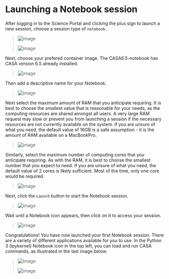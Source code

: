 # Launching a Notebook session 

After logging in to the Science Portal and clicking the plus sign to
launch a new session, choose a session type of `notebook`.

> ![image](images/notebook/1_select_notebook_session.png)
>
> ![image](images/notebook/2_choose_notebook.png)

Next, choose your prefered container image. The CASA6.5-notebook has
CASA version 6.5 already installed.

> ![image](images/notebook/3_choose_casa_container.png)

Then add a descriptive name for your Notebook.

> ![image](images/notebook/4_choose_name.png)

Next select the maximum amount of RAM that you anticipate requiring. It
is best to choose the smallest value that is reasonable for your needs,
as the computing resources are shared amongst all users. A very large
RAM request may slow or prevent you from launching a session if the
necessary resources are not currently available on the system. If you
are unsure of what you need, the default value of 16GB is a safe
assumption - it is the amount of RAM available on a MacBookPro.

> ![image](images/notebook/5_select_RAM.png)

Similarly, select the maximum number of computing cores that you
anticipate requiring. As with the RAM, it is best to choose the smallest
number that you expect to need. If you are unsure of what you need, the
default value of 2 cores is likely sufficient. Most of the time, only
one core would be required.

> ![image](images/notebook/6_choose_cores.png)

Next, click the `Launch` button to start the Notebook session.

> ![image](images/notebook/7_launch_notebook.png)

Wait until a Notebook icon appears, then click on it to access your
session.

> ![image](images/notebook/8_notebook_created.png)

Congratulations! You have now launched your first Notebook session.
There are a variety of different applications available for you to use.
In the Python 3 (ipykernel) Notebook icon in the top left, you can load
and run CASA commands, as illustrated in the last image below.

> ![image](images/notebook/9_notebook_landing.png)
>
> ![image](images/notebook/10_example_casa_in_ipy_notebook.png)

